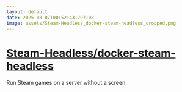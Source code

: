 ```yaml
---
layout: default
date: 2025-08-07T00:52:43.797108
image: assets/Steam-Headless_docker-steam-headless_cropped.png
---
```


# [Steam-Headless/docker-steam-headless](https://github.com/Steam-Headless/docker-steam-headless)

Run Steam games on a server without a screen
